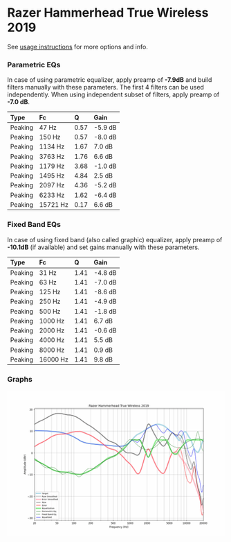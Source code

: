 # Razer Hammerhead True Wireless 2019
See [usage instructions](https://github.com/jaakkopasanen/AutoEq#usage) for more options and info.

### Parametric EQs
In case of using parametric equalizer, apply preamp of **-7.9dB** and build filters manually
with these parameters. The first 4 filters can be used independently.
When using independent subset of filters, apply preamp of **-7.0 dB**.

| Type    | Fc       |    Q | Gain    |
|:--------|:---------|:-----|:--------|
| Peaking | 47 Hz    | 0.57 | -5.9 dB |
| Peaking | 150 Hz   | 0.57 | -8.0 dB |
| Peaking | 1134 Hz  | 1.67 | 7.0 dB  |
| Peaking | 3763 Hz  | 1.76 | 6.6 dB  |
| Peaking | 1179 Hz  | 3.68 | -1.0 dB |
| Peaking | 1495 Hz  | 4.84 | 2.5 dB  |
| Peaking | 2097 Hz  | 4.36 | -5.2 dB |
| Peaking | 6233 Hz  | 1.62 | -6.4 dB |
| Peaking | 15721 Hz | 0.17 | 6.6 dB  |

### Fixed Band EQs
In case of using fixed band (also called graphic) equalizer, apply preamp of **-10.1dB**
(if available) and set gains manually with these parameters.

| Type    | Fc       |    Q | Gain    |
|:--------|:---------|:-----|:--------|
| Peaking | 31 Hz    | 1.41 | -4.8 dB |
| Peaking | 63 Hz    | 1.41 | -7.0 dB |
| Peaking | 125 Hz   | 1.41 | -8.6 dB |
| Peaking | 250 Hz   | 1.41 | -4.9 dB |
| Peaking | 500 Hz   | 1.41 | -1.8 dB |
| Peaking | 1000 Hz  | 1.41 | 6.7 dB  |
| Peaking | 2000 Hz  | 1.41 | -0.6 dB |
| Peaking | 4000 Hz  | 1.41 | 5.5 dB  |
| Peaking | 8000 Hz  | 1.41 | 0.9 dB  |
| Peaking | 16000 Hz | 1.41 | 9.8 dB  |

### Graphs
![](./Razer%20Hammerhead%20True%20Wireless%202019.png)